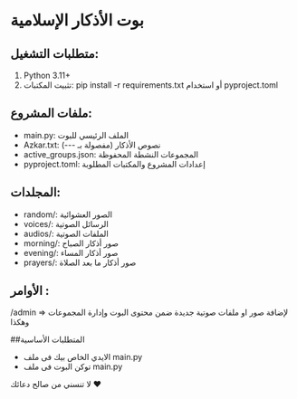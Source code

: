 # بوت الأذكار الإسلامية

## متطلبات التشغيل:
1. Python 3.11+
2. تثبيت المكتبات: pip install -r requirements.txt أو استخدام pyproject.toml

## ملفات المشروع:
- main.py: الملف الرئيسي للبوت
- Azkar.txt: نصوص الأذكار (مفصولة بـ ---)
- active_groups.json: المجموعات النشطة المحفوظة
- pyproject.toml: إعدادات المشروع والمكتبات المطلوبة

## المجلدات:
- random/: الصور العشوائية
- voices/: الرسائل الصوتية  
- audios/: الملفات الصوتية
- morning/: صور أذكار الصباح
- evening/: صور أذكار المساء
- prayers/: صور أذكار ما بعد الصلاة 

 ## **الأوامر :** 
/admin => لإضافة صور او ملفات صوتية جديدة ضمن محتوى البوت وإدارة المجموعات وهكذا

##المتطلبات الأساسية 
- الايدي الخاص بيك فى ملف main.py 
- توكن البوت فى ملف main.py 

لا تنسني من صالح دعائك ❤️
